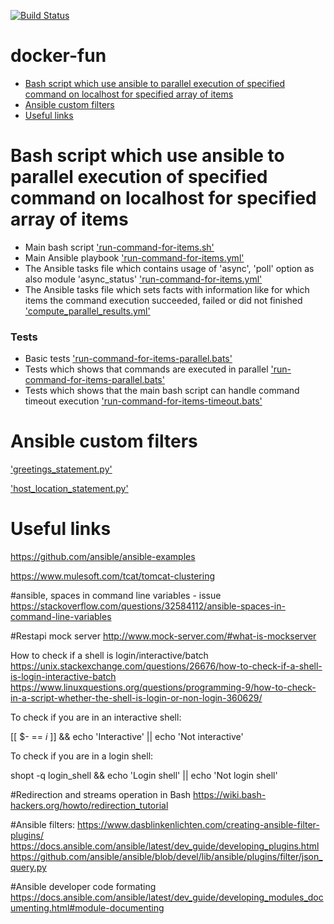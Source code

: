 [![Build Status](https://travis-ci.org/starnowski/docker-fun.svg?branch=master)](https://travis-ci.org/starnowski/docker-fun)

# docker-fun


* [Bash script which use ansible to parallel execution of specified command on localhost for specified array of items](#bash-script-which-use-ansible-to-parallel-execution-of-specified-command-on-localhost-for-specified-array-of-items)
* [Ansible custom filters](#ansible-custom-filters)
* [Useful links](#useful-links)


[bash-script-which-use-ansible-to-parallel-execution-of-specified-command-on-localhost-for-specified-array-of-items]: #bash-script-which-use-ansible-to-parallel-execution-of-specified-command-on-localhost-for-specified-array-of-items
# Bash script which use ansible to parallel execution of specified command on localhost for specified array of items

* Main bash script ['run-command-for-items.sh'](https://github.com/starnowski/docker-fun/blob/master/images/ansible_server/ansible_project/run-command-for-items.sh)
* Main Ansible playbook  ['run-command-for-items.yml'](https://github.com/starnowski/docker-fun/blob/master/images/ansible_server/ansible_project/run-command-for-items.yml)
* The Ansible tasks file which contains usage of 'async', 'poll' option as also module 'async_status' ['run-command-for-items.yml'](https://github.com/starnowski/docker-fun/blob/master/images/ansible_server/ansible_project/tasks/run_command_for_items/items_parallel_executor.yml)
* The Ansible tasks file which sets facts with information like for which items the command execution succeeded, failed or did not finished ['compute_parallel_results.yml'](https://github.com/starnowski/docker-fun/blob/master/images/ansible_server/ansible_project/tasks/run_command_for_items/compute_parallel_results.yml)

### Tests
* Basic tests ['run-command-for-items-parallel.bats'](https://github.com/starnowski/docker-fun/blob/master/bats/ansible_playbooks/run-command-for-items-parallel.bats)
* Tests which shows that commands are executed in parallel ['run-command-for-items-parallel.bats'](https://github.com/starnowski/docker-fun/blob/master/bats/ansible_playbooks/run-command-for-items-concurrent.bats)
* Tests which shows that the main bash script can handle command timeout execution ['run-command-for-items-timeout.bats'](https://github.com/starnowski/docker-fun/blob/master/bats/ansible_playbooks/run-command-for-items-timeout.bats) 

# Ansible custom filters
['greetings_statement.py'](https://github.com/starnowski/docker-fun/blob/master/images/ansible_server/ansible_project/filter_plugins/greetings_statement.py)

['host_location_statement.py'](https://github.com/starnowski/docker-fun/blob/master/images/ansible_server/ansible_project/filter_plugins/host_location_statement.py)

[useful-links]: #useful-links
# Useful links

https://github.com/ansible/ansible-examples


https://www.mulesoft.com/tcat/tomcat-clustering


#ansible, spaces in command line variables - issue
https://stackoverflow.com/questions/32584112/ansible-spaces-in-command-line-variables


#Restapi mock server
http://www.mock-server.com/#what-is-mockserver

How to check if a shell is login/interactive/batch
https://unix.stackexchange.com/questions/26676/how-to-check-if-a-shell-is-login-interactive-batch
https://www.linuxquestions.org/questions/programming-9/how-to-check-in-a-script-whether-the-shell-is-login-or-non-login-360629/

To check if you are in an interactive shell:

[[ $- == *i* ]] && echo 'Interactive' || echo 'Not interactive'

To check if you are in a login shell:

shopt -q login_shell && echo 'Login shell' || echo 'Not login shell'

#Redirection and streams operation in Bash
https://wiki.bash-hackers.org/howto/redirection_tutorial

#Ansible filters:
https://www.dasblinkenlichten.com/creating-ansible-filter-plugins/
https://docs.ansible.com/ansible/latest/dev_guide/developing_plugins.html
https://github.com/ansible/ansible/blob/devel/lib/ansible/plugins/filter/json_query.py

#Ansible developer code formating
https://docs.ansible.com/ansible/latest/dev_guide/developing_modules_documenting.html#module-documenting